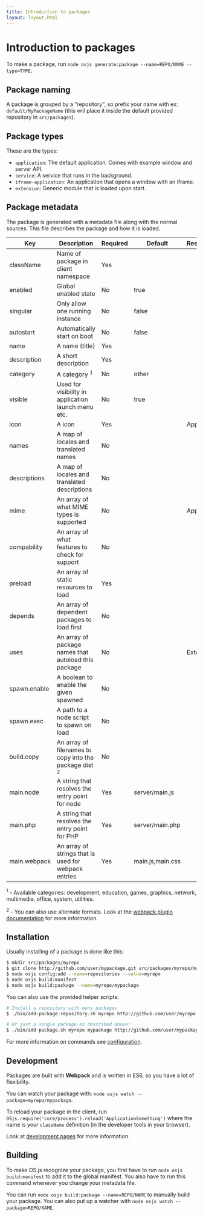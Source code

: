 ```yaml
---
title: Introduction to packages
layout: layout.html
---
```


# Introduction to packages

To make a package, run `node osjs generate:package --name=REPO/NAME --type=TYPE`.

## Package naming

A package is grouped by a "repository", so prefix your name with ex: `default/MyPackageName` (this will place it inside the default provided repository in `src/packages`).

## Package types

These are the types:

- `application`: The default application. Comes with example window and server API.
- `service`: A service that runs in the background.
- `iframe-application`: An application that opens a window with an iframe.
- `extension`: Generic module that is loaded upon start.

## Package metadata

The package is generated with a metadata file along with the normal sources. This file describes the package and how it is loaded.

| Key                   | Description                                                         | Required | Default             | Restriction |
| --------------------- | ------------------------------------------------------------------- | -------- | ------------------- | ----------- |
| className             | Name of package in client namespace                                 | Yes      |                     |             |
| enabled               | Global enabled state                                                | No       | true                |             |
| singular              | Only allow one running instance                                     | No       | false               |             |
| autostart             | Automatically start on boot                                         | No       | false               |             |
| name                  | A name (title)                                                      | Yes      |                     |             |
| description           | A short description                                                 | Yes      |                     |             |
| category              | A category <sup>1</sup>                                             | No       | other               |             |
| visible               | Used for visibility in application launch menu etc.                 | No       | true                |             |
| icon                  | A icon                                                              | Yes      |                     | Application |
| names                 | A map of locales and translated names                               | No       |                     |             |
| descriptions          | A map of locales and translated descriptions                        | No       |                     |             |
| mime                  | An array of what MIME types is supported                            | No       |                     | Application |
| compability           | An array of what features to check for support                      | No       |                     |             |
| preload               | An array of static resources to load                                | Yes      |                     |             |
| depends               | An array of dependent packages to load first                        | No       |                     |             |
| uses                  | An array of package names that autoload this package                | No       |                     | Extension   |
| spawn.enable          | A boolean to enable the given spawned                               | No       |                     |             |
| spawn.exec            | A path to a node script to spawn on load                            | No       |                     |             |
| build.copy            | An array of filenames to copy into the package dist <sup>2</sup>    | No       |                     |             |
| main.node             | A string that resolves the entry point for node                     | Yes      | server/main.js      |             |
| main.php              | A string that resolves the entry point for PHP                      | Yes      | server/main.php     |             |
| main.webpack          | An array of strings that is used for webpack entries                | Yes      | main.js,main.css    |             |


<sup>1</sup> - Available categories: development, education, games, graphics, network, multimedia, office, system, utilities.

<sup>2</sup> - You can also use alternate formats. Look at the [webpack plugin documentation](https://github.com/kevlened/copy-webpack-plugin) for more information.

## Installation

Usually installing of a package is done like this:

```bash
$ mkdir src/packages/myrepo
$ git clone http://github.com/user/mypackage.git src/packages/myrepo/mypackage
$ node osjs config:add --name=repositories --value=myrepo
$ node osjs build:manifest
$ node osjs build:package --name=myrepo/mypackage
```

You can also use the provided helper scripts:

```bash
# Install a repository with many packages
$ ./bin/add-package-repository.sh myrepo http://github.com/user/myrepo.git

# Or just a single package as described above:
$ ./bin/add-package.sh myrepo mypackage http://github.com/user/mypackage.git
```

For more information on commands see [configuration](/configuration).

## Development

Packages are built with **Webpack** and is written in ES6, so you have a lot of flexibility.

You can watch your package with: `node osjs watch --package=myrepo/mypackage`.

To reload your package in the client, run `OSjs.require('core/process').reload('ApplicationSomething')` where the name is your `className` definition (in the developer tools in your browser).

Look at [development pages](/development) for more information.

## Building

To make OS.js recognize your package, you first have to run `node osjs build:manifest` to add it to the global manifest. You also have to run this command whenever you change your metadata file.

You can run `node osjs build:package --name=REPO/NAME` to manually build your package. You can also put up a watcher with `node osjs watch --package=REPO/NAME`.
